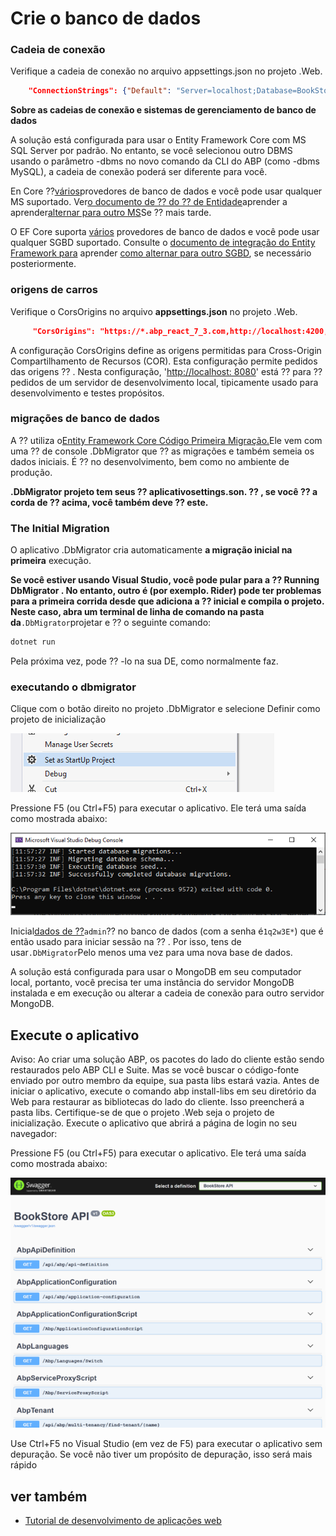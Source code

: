 <style>
  @import url('https://fonts.googleapis.com/css2?family=Lexend:wght@100;300;400;500;600;700;800;900&family=Poppins:wght@100;200;300;400;500;600;700;800;900&display=swap');
</style>
# Crie o banco de dados
### Cadeia de conexão
Verifique a cadeia de conexão no arquivo appsettings.json no projeto .Web.
```json
    "ConnectionStrings": {"Default": "Server=localhost;Database=BookStore;Trusted_Connection=True"}
```
**Sobre as cadeias de conexão e sistemas de gerenciamento de banco de dados**

A solução está configurada para usar o Entity Framework Core com MS SQL Server por padrão. No entanto, se você selecionou outro DBMS usando o parâmetro -dbms no novo comando da CLI do ABP (como -dbms MySQL), a cadeia de conexão poderá ser diferente para você.

En Core ⁇[vários](https://learn.microsoft.com/en-us/ef/core/providers/ "")provedores de banco de dados e você pode usar qualquer MS suportado. Ver[o documento de ⁇  do ⁇  de Entidade](https://docs.abp.io/en/abp/latest/Entity-Framework-Core "")aprender a aprender[alternar para outro MS](https://docs.abp.io/en/abp/latest/Entity-Framework-Core-Other-DBMS "")Se ⁇  mais tarde.

O EF Core suporta [vários](https://learn.microsoft.com/en-us/ef/core/providers/ "") provedores de banco de dados e você pode usar qualquer SGBD suportado. Consulte o [documento de integração do Entity Framework 
para](https://docs.abp.io/en/abp/latest/Entity-Framework-Core "") aprender [como alternar para outro SGBD](https://docs.abp.io/en/abp/latest/Entity-Framework-Core-Other-DBMS ""), se necessário posteriormente.

### origens de carros
Verifique o CorsOrigins no arquivo **appsettings.json** no projeto .Web.
```json
     "CorsOrigins": "https://*.abp_react_7_3.com,http://localhost:4200,http://localhost:8080",
```
A configuração CorsOrigins define as origens permitidas para Cross-Origin Compartilhamento de Recursos (COR). Esta configuração permite pedidos das origens ⁇ . Nesta configuração, '[http://localhost: 8080](http://localhost:8080 "")' está ⁇  para ⁇  pedidos de um servidor de desenvolvimento local, tipicamente usado para desenvolvimento e testes propósitos.

### migrações de banco de dados
A ⁇  utiliza o[Entity Framework Core Código Primeira Migração.](https://learn.microsoft.com/en-us/ef/core/managing-schemas/migrations/?tabs=dotnet-core-cli "")Ele vem com uma ⁇  de console .DbMigrator que ⁇  as migrações e também semeia os dados iniciais. É ⁇  no desenvolvimento, bem como no ambiente de produção.

**.DbMigrator projeto tem seus ⁇  aplicativosettings.son. ⁇ , se você ⁇  a corda de ⁇  acima, você também deve ⁇  este.**
### The Initial Migration
O aplicativo .DbMigrator cria automaticamente **a migração inicial na primeira** execução.

**Se você estiver usando Visual Studio, você pode pular para a ⁇  Running DbMigrator . No entanto, outro é (por exemplo. Rider) pode ter problemas para a primeira corrida desde que adiciona a ⁇  inicial e compila o projeto. Neste caso, abra um terminal de linha de comando na pasta da**`.DbMigrator`projetar e ⁇  o seguinte comando:
```bash
dotnet run
```
Pela próxima vez, pode ⁇ -lo na sua DE, como normalmente faz.

### executando o dbmigrator

Clique com o botão direito no projeto .DbMigrator e selecione Definir como projeto de inicialização

![projeto set-as-startup-](images/set-as-startup-project.png "")

Pressione F5 (ou Ctrl+F5) para executar o aplicativo. Ele terá uma saída como mostrada abaixo:

![db-migrator-output](images/db-migrator-output.png "")

Inicial[dados de ⁇](Data-Seeding.md "")`admin`⁇  no banco de dados (com a senha é`1q2w3E*`) que é então usado para iniciar sessão na ⁇ . Por isso, tens de usar`.DbMigrator`Pelo menos uma vez para uma nova base de dados.

A solução está configurada para usar o MongoDB em seu computador local, portanto, você precisa ter uma instância do servidor MongoDB instalada e em execução ou alterar a cadeia de conexão para outro servidor MongoDB.

## Execute o aplicativo

Aviso: Ao criar uma solução ABP, os pacotes do lado do cliente estão sendo restaurados pelo ABP CLI e Suite. Mas se você buscar o código-fonte enviado por outro membro da equipe, sua pasta libs estará vazia. Antes de iniciar o aplicativo, execute o comando abp install-libs em seu diretório da Web para restaurar as bibliotecas do lado do cliente. Isso preencherá a pasta libs. Certifique-se de que o projeto .Web seja o projeto de inicialização. Execute o aplicativo que abrirá a página de login no seu navegador:

Pressione F5 (ou Ctrl+F5) para executar o aplicativo. Ele terá uma saída como mostrada abaixo:

![adgger-ui](images/swagger-ui.png "")

Use Ctrl+F5 no Visual Studio (em vez de F5) para executar o aplicativo sem depuração. Se você não tiver um propósito de depuração, isso será mais rápido
## ver também

- [Tutorial de desenvolvimento de aplicações web](Tutorials/Creating-The-Server-Side.md "")


